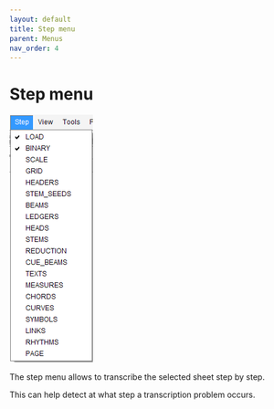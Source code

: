 ```yaml
---
layout: default
title: Step menu
parent: Menus
nav_order: 4
---
```

# Step menu

![](../../assets/images/step_menu.png)

The step menu allows to transcribe the selected sheet step by step.

This can help detect at what step a transcription problem occurs.

